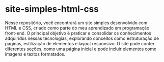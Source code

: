 # site-simples-html-css
Nesse repositório, você encontrará um site simples desenvolvido com HTML e CSS, criado como parte do meu aprendizado em programação front-end. O principal objetivo é praticar e consolidar os conhecimentos adquiridos nessas tecnologias, explorando conceitos como estruturação de páginas, estilização de elementos e layout responsivo. O site pode conter diferentes seções, como uma página inicial e pode incluir elementos como imagens e textos formatados.
